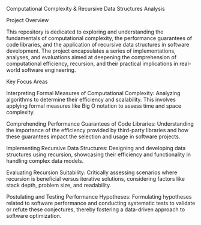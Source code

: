 Computational Complexity & Recursive Data Structures Analysis


Project Overview


This repository is dedicated to exploring and understanding the fundamentals of computational complexity, the performance guarantees of code libraries, and the application of recursive data structures in software development. The project encapsulates a series of implementations, analyses, and evaluations aimed at deepening the comprehension of computational efficiency, recursion, and their practical implications in real-world software engineering.

Key Focus Areas


Interpreting Formal Measures of Computational Complexity: Analyzing algorithms to determine their efficiency and scalability. This involves applying formal measures like Big O notation to assess time and space complexity.

Comprehending Performance Guarantees of Code Libraries: Understanding the importance of the efficiency provided by third-party libraries and how these guarantees impact the selection and usage in software projects.

Implementing Recursive Data Structures: Designing and developing data structures using recursion, showcasing their efficiency and functionality in handling complex data models.

Evaluating Recursion Suitability: Critically assessing scenarios where recursion is beneficial versus iterative solutions, considering factors like stack depth, problem size, and readability.

Postulating and Testing Performance Hypotheses: Formulating hypotheses related to software performance and conducting systematic tests to validate or refute these conjectures, thereby fostering a data-driven approach to software optimization.
